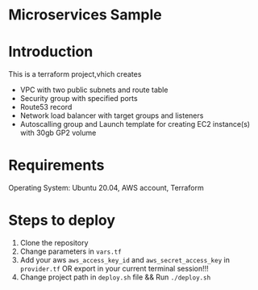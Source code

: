 # Microservices Sample

# Introduction
This is a terraform project,vhich creates
- VPC with two public subnets and route table
- Security group with specified ports
- Route53 record 
- Network load balancer with target groups and listeners
- Autoscalling group and Launch template for creating EC2 instance(s) with 30gb GP2 volume

# Requirements
Operating System: Ubuntu 20.04, AWS account, Terraform

# Steps to deploy
1. Clone the repository
2. Change parameters in `vars.tf`
3. Add your aws `aws_access_key_id`  and `aws_secret_access_key` in `provider.tf` OR export in your current terminal session!!!
4. Change project path in `deploy.sh` file  &&  Run `./deploy.sh` 

